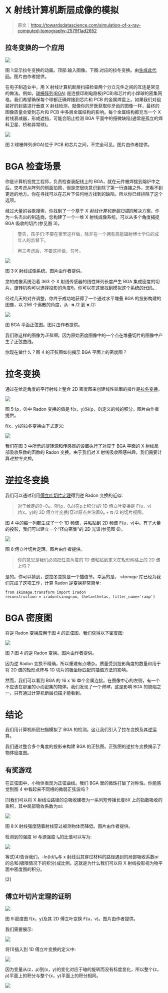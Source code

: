# X 射线计算机断层成像的模拟

> 原文：<https://towardsdatascience.com/simulation-of-x-ray-computed-tomography-2579f1ad2652>

## 拉冬变换的一个应用

![](img/7f0508577808c99f269ecf96110a7d62.png)

图 1:显示拉冬变换的动画。顶部:输入图像。下图:对应的拉冬变换。由[生成此代码](https://github.com/sebastiengilbert73/tutorial_radon_transform/blob/main/generate_animation_lines.py)。图片由作者提供。

在电子制造业中，用 X 射线计算机断层扫描检查两个分立元件之间的互连是常见的做法。例如，[球栅阵列(BGA)](https://en.wikipedia.org/wiki/Ball_grid_array) 是连接印刷电路板(PCB)和芯片的小焊球的密集网格。我们希望确保每个球都正确焊接到芯片和 PCB 的金属焊盘上。如果我们对组装好的封装进行垂直 X 射线检测，就像你的牙医获取你牙齿的图像一样，最终的图像质量会受到芯片和 PCB 中多层金属结构的影响。每个金属结构都充当一个 X 射线衰减器，形成遮挡，可能会阻止检测 BGA 平面中的细微缺陷(通常是孤立的焊料卫星、桥和异常球)。

![](img/967f443a6d279804f1a9f320cfaf60f0.png)

图 2:球栅阵列(BGA)位于 PCB 和芯片之间，不完全可见。图片由作者提供。

# BGA 检查场景

你是计算机视觉工程师，负责检查装配线上的 BGA，就在元件被焊接到熔炉中之后。您考虑从阵列的侧面拍照，但是您很快意识到除了第一行连接之外，您看不到更远的地方。你在寻找可以在芯片下任何地方找到的缺陷，所以你已经排除了这个选项。

经过大量的谷歌搜索，你找到了一个基于 *X 射线计算机断层扫描*的解决方案。作为一名杰出的制造商，您构建了一个一维 X 射线成像系统，可以从多个角度捕捉 BGA 吸收的切片(参见图 3)。

> 警告，孩子们:不要在家里这样做，除非在一个拥有高能辐射博士学位的成年人的监督下。
> 
> 再三考虑后，不要这样做，句号。

![](img/bac089907ebf48daaa571a5171657158.png)

图 3:X 射线成像系统。图片由作者提供。

您的成像系统沿着 363 个 X 射线传感器的线性阵列长度产生 BGA 集成密度的切片。旋转机构可以选择投影的角度θ。你可以在这里找到模拟这个系统[的代码。](https://github.com/sebastiengilbert73/tutorial_radon_transform/blob/main/simulate_bga.py)

经过几天的对齐调整，你终于成功地获得了一个通过水平堆叠 BGA 的投影构建的图像，以 256 个离散的角度，从- **π** /2 到 **π** /2:

![](img/a1af223de77036743ca5004b7ff260f4.png)

图 BGA 平面正弦图。图片由作者提供。

我们称这样的图像为*正弦图*，因为原始密度图像中的一个点在堆叠切片的图像中产生了正弦曲线。

你现在做什么？图 4 的正弦图如何揭示 BGA 平面上的密度图？

# 拉冬变换

通过在给定角度的平行射线上整合 2D 密度图来创建线性轮廓的操作是[拉冬变换](https://en.wikipedia.org/wiki/Radon_transform)。

![](img/d4ebce7ad2a64de29d2a0447c739db25.png)

图 5:(ρ，θ)中 Radon 变换的值是 f(x，y)沿(ρ，θ)定义的线的积分。图片由作者提供。

f(x，y)的拉冬变换由下式定义:

![](img/cb71afc4e2ad8680e5c53868c0c98a0a.png)

我们在图 3 中所示的旋转源和传感器的设置执行了对应于 BGA 平面的 X 射线局部吸收系数的函数的 Radon 变换。由于我们对 X 射线吸收图感兴趣，我们需要计算*逆拉冬变换*。

# 逆拉冬变换

我们可以通过利用[傅立叶切片定理](https://en.wikipedia.org/wiki/Projection-slice_theorem)得到逆 Radon 变换的近似:

> 对于给定的θ=θ₀，Rf(ρ，θ₀)(在ρ上积分)的 1D 傅立叶变换是 F(u，v)(f(x，y)的 2D 傅立叶变换)穿过原点并沿着θ₀ + **π** /2 的切片视图。

图 4 中的每一列都生成了一个 1D 频谱，并粘贴到 2D 频谱 F(u，v)中。有了大量的投影，我们可以建立一个“径向密集”的 2D 光谱(参见图 6)。

![](img/c9a8b1022899ed1c6ba37ad7535770ac.png)

图 6:傅立叶切片定理。图片由作者提供。

> 你的意思是我们必须把任意角度的 1D 谱粘贴到定义在矩形网格上的 2D 谱上吗？

是的。你可以猜到，逆拉冬变换是一个插值节。幸运的是， *skimage* 库已经为我们完成了这项工作，计算 Radon 逆变换非常简单:

```
from skimage.transform import iradon
reconstruction = iradon(sinogram, theta=thetas, filter_name='ramp')
```

# BGA 密度图

将逆 Radon 变换应用于图 4 的正弦图，我们获得以下密度图:

![](img/a0ce5d956769f725d6e05b175c2788f5.png)

图 7:图 4 的逆 Radon 变换。图片由作者提供。

因为逆 Radon 变换不精确，所以重建有点嘈杂。质量受到投影角度的数量和用于将 2D 谱的矩形点阵与 1D 切片的极坐标匹配的插值方法的影响。

然而，我们可以看到 BGA 的 16 x 16 单个金属连接。在图像中心的左侧，有一个不应该在那里的小而密集的物体。我们发现了一个*微珠*，这是影响 BGA 的缺陷之一，只有通过计算机断层扫描才能看到。

# 结论

我们用计算机断层扫描模拟了 BGA 的检测。这让我们引入了拉冬变换及其逆运算。

我们通过整合多个角度的投影来构建 BGA 的正弦图。正弦图的逆拉冬变换揭示了物体密度图。

## 有奖游戏

在正弦图中，小物体表现为正弦曲线。我们 BGA 里的微珠打破了对称性。你能感觉到图 4 中看起来不同相的微弱正弦波吗？

[1]我们可以将 X 射线沿路径的总吸收建模为一系列短传播长度δX 上的指数吸收的乘积，其中局部吸收系数为αi:

![](img/32262aaba07977aae4b8a00d07fa677f.png)

图 8:X 射线强度随着射线穿过被测物体而降低。图片由作者提供。

检测到的强度 Id 与源强度 I₀的比值可以写为:

![](img/40d968df0d92f8631addd818314e3421.png)

等式(4)告诉我们，-ln(Id/I₀与 x 射线沿其穿过材料的路径遇到的局部吸收系数αi 的总和(极限情况下的积分)成比例。这就是为什么我们可以将 X 射线投影视为物平面中密度图的积分。

[2]

## 傅立叶切片定理的证明

![](img/72c2defdeb8983071b56a72b62848593.png)

图 9:密度图 f(x，y)及其 2D 傅立叶变换 F(u，v)。图片由作者提供。

我们需要展示:

![](img/6d8fc6d7592c549ffa2c30e4f793a074.png)

将(1)插入到 1D 傅立叶变换的定义中:

![](img/794bbb2ef73bb72cf57abcff621e82b2.png)

因为变量从(z，ρ)到(x，y)的变化对应于轴的旋转而没有标度变化，所以整个(z，ρ)平面上的积分与整个(x，y)平面上的积分相同。

![](img/1729e2972389c5ed4cc92ee21751f555.png)